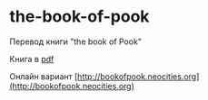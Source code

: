 the-book-of-pook
================

Перевод книги "the book of Pook"

Книга в [pdf](http://www.djbible.classicalgasemissions.com/book_of_pook.pdf)

Онлайн вариант [http://bookofpook.neocities.org](http://bookofpook.neocities.org)
